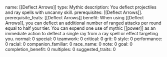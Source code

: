 name: [[Deflect Arrows]]
type: Mythic
description: You deflect projectiles and ray spells with uncanny skill.
prerequisites: [[Deflect Arrows]].
prerequisite_feats: [[Deflect Arrows]]
benefit: When using [[Deflect Arrows]], you can deflect an additional number of ranged attacks per round equal to half your tier. You can expend one use of mythic [[power]] as an immediate action to deflect a single ray from a ray spell or effect targeting you.
normal: 0
special: 0
teamwork: 0
critical: 0
grit: 0
style: 0
performance: 0
racial: 0
companion_familiar: 0
race_name: 0
note: 0
goal: 0
completion_benefit: 0
multiples: 0
suggested_traits: 0
